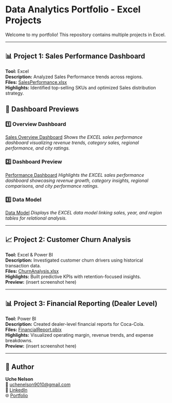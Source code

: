 # Data Analytics Portfolio - Excel Projects

Welcome to my portfolio! This repository contains multiple projects in Excel.

---

## 📊 Project 1: Sales Performance Dashboard
**Tool:** Excel  
**Description:** Analyzed Sales Performance trends across regions.  
**Files:** [SalesPerformance.xlsx](./SalesPerformance.xlsx)  
**Highlights:** Identified top-selling SKUs and optimized Sales distribution strategy.  
## 📸 Dashboard Previews

### 1️⃣ Overview Dashboard
[Sales Overview Dashboard](./Project_Preview/Sales_Performance_Dashboard.png)
*Shows the EXCEL sales performance dashboard visualizing revenue trends, category sales, regional performance, and city ratings.*

### 2️⃣ Dashboard Preview
[Performance Dashboard](./Project_Preview/Sales_Performance_Dashboard2.png)
*Highlights the EXCEL sales performance dashboard showcasing revenue growth, category insights, regional comparisons, and city performance ratings.*

### 3️⃣ Data Model
[Data Model](./Project_Preview/Sales_Performance_Model.png)
*Displays the EXCEL data model linking sales, year, and region tables for relational analysis.*


---

## 📈 Project 2: Customer Churn Analysis
**Tool:** Excel & Power BI  
**Description:** Investigated customer churn drivers using historical transaction data.  
**Files:** [ChurnAnalysis.xlsx](./ChurnAnalysis.xlsx)  
**Highlights:** Built predictive KPIs with retention-focused insights.  
**Preview:** (insert screenshot here)

---

## 📊 Project 3: Financial Reporting (Dealer Level)
**Tool:** Power BI  
**Description:** Created dealer-level financial reports for Coca-Cola.  
**Files:** [FinancialReport.pbix](./FinancialReport.pbix)  
**Highlights:** Visualized operating margin, revenue trends, and expense breakdowns.  
**Preview:** (insert screenshot here)

---

## 🧠 Author
**Uche Nelson**  
📧 uchenelson9010@gmail.com  
🔗 [LinkedIn](https://www.linkedin.com/in/uche-chukwuemeka-nelson/)  
🌐 [Portfolio](https://datascienceportfol.io/UcheNelson)
